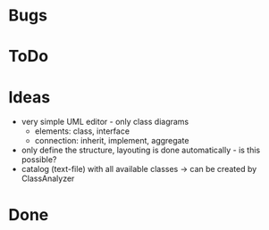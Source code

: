 ﻿# Bugs

# ToDo

# Ideas
* very simple UML editor - only class diagrams
  * elements: class, interface
  * connection: inherit, implement, aggregate
* only define the structure, layouting is done automatically - is this possible?
* catalog (text-file) with all available classes -> can be created by ClassAnalyzer

# Done